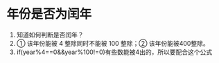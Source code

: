 # 年份是否为闰年
1. 知道如何判断是否闰年？
2. ① 该年份能被 4 整除同时不能被 100 整除；② 该年份能被400整除。
3. if(year%4==0&&year%100!=0)有些数能被4出的，所以要配合这个公式